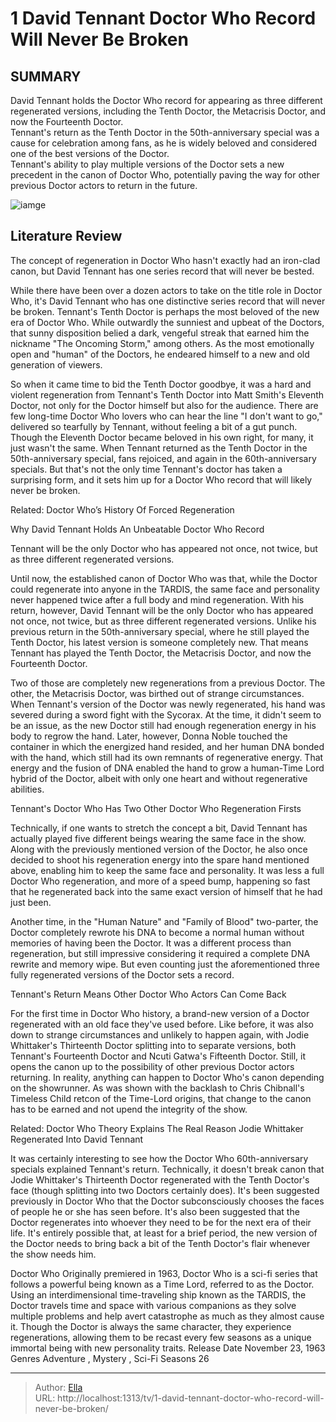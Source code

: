 # 1 David Tennant Doctor Who Record Will Never Be Broken


## SUMMARY 



David Tennant holds the Doctor Who record for appearing as three different regenerated versions, including the Tenth Doctor, the Metacrisis Doctor, and now the Fourteenth Doctor.   
Tennant&#39;s return as the Tenth Doctor in the 50th-anniversary special was a cause for celebration among fans, as he is widely beloved and considered one of the best versions of the Doctor.   
Tennant&#39;s ability to play multiple versions of the Doctor sets a new precedent in the canon of Doctor Who, potentially paving the way for other previous Doctor actors to return in the future.  

![iamge](https://static1.srcdn.com/wordpress/wp-content/uploads/2023/07/doctor-who-60th-anniversary-teaser-poster-david-tennant-as-the-fourteenth-doctor.jpg)

## Literature Review
The concept of regeneration in Doctor Who hasn&#39;t exactly had an iron-clad canon, but David Tennant has one series record that will never be bested.




While there have been over a dozen actors to take on the title role in Doctor Who, it&#39;s David Tennant who has one distinctive series record that will never be broken. Tennant&#39;s Tenth Doctor is perhaps the most beloved of the new era of Doctor Who. While outwardly the sunniest and upbeat of the Doctors, that sunny disposition belied a dark, vengeful streak that earned him the nickname &#34;The Oncoming Storm,&#34; among others. As the most emotionally open and &#34;human&#34; of the Doctors, he endeared himself to a new and old generation of viewers.




So when it came time to bid the Tenth Doctor goodbye, it was a hard and violent regeneration from Tennant&#39;s Tenth Doctor into Matt Smith&#39;s Eleventh Doctor, not only for the Doctor himself but also for the audience. There are few long-time Doctor Who lovers who can hear the line &#34;I don&#39;t want to go,&#34; delivered so tearfully by Tennant, without feeling a bit of a gut punch. Though the Eleventh Doctor became beloved in his own right, for many, it just wasn&#39;t the same. When Tennant returned as the Tenth Doctor in the 50th-anniversary special, fans rejoiced, and again in the 60th-anniversary specials. But that&#39;s not the only time Tennant&#39;s doctor has taken a surprising form, and it sets him up for a Doctor Who record that will likely never be broken.

Related: Doctor Who’s History Of Forced Regeneration


Why David Tennant Holds An Unbeatable Doctor Who Record 
       


Tennant will be the only Doctor who has appeared not once, not twice, but as three different regenerated versions.



Until now, the established canon of Doctor Who was that, while the Doctor could regenerate into anyone in the TARDIS, the same face and personality never happened twice after a full body and mind regeneration. With his return, however, David Tennant will be the only Doctor who has appeared not once, not twice, but as three different regenerated versions. Unlike his previous return in the 50th-anniversary special, where he still played the Tenth Doctor, his latest version is someone completely new. That means Tennant has played the Tenth Doctor, the Metacrisis Doctor, and now the Fourteenth Doctor.



Two of those are completely new regenerations from a previous Doctor. The other, the Metacrisis Doctor, was birthed out of strange circumstances. When Tennant&#39;s version of the Doctor was newly regenerated, his hand was severed during a sword fight with the Sycorax. At the time, it didn&#39;t seem to be an issue, as the new Doctor still had enough regeneration energy in his body to regrow the hand. Later, however, Donna Noble touched the container in which the energized hand resided, and her human DNA bonded with the hand, which still had its own remnants of regenerative energy. That energy and the fusion of DNA enabled the hand to grow a human-Time Lord hybrid of the Doctor, albeit with only one heart and without regenerative abilities.



Tennant&#39;s Doctor Who Has Two Other Doctor Who Regeneration Firsts 
          

Technically, if one wants to stretch the concept a bit, David Tennant has actually played five different beings wearing the same face in the show. Along with the previously mentioned version of the Doctor, he also once decided to shoot his regeneration energy into the spare hand mentioned above, enabling him to keep the same face and personality. It was less a full Doctor Who regeneration, and more of a speed bump, happening so fast that he regenerated back into the same exact version of himself that he had just been.




Another time, in the &#34;Human Nature&#34; and &#34;Family of Blood&#34; two-parter, the Doctor completely rewrote his DNA to become a normal human without memories of having been the Doctor. It was a different process than regeneration, but still impressive considering it required a complete DNA rewrite and memory wipe. But even counting just the aforementioned three fully regenerated versions of the Doctor sets a record.



 Tennant&#39;s Return Means Other Doctor Who Actors Can Come Back 
          

For the first time in Doctor Who history, a brand-new version of a Doctor regenerated with an old face they&#39;ve used before. Like before, it was also down to strange circumstances and unlikely to happen again, with Jodie Whittaker&#39;s Thirteenth Doctor splitting into to separate versions, both Tennant&#39;s Fourteenth Doctor and Ncuti Gatwa&#39;s Fifteenth Doctor. Still, it opens the canon up to the possibility of other previous Doctor actors returning. In reality, anything can happen to Doctor Who&#39;s canon depending on the showrunner. As was shown with the backlash to Chris Chibnall&#39;s Timeless Child retcon of the Time-Lord origins, that change to the canon has to be earned and not upend the integrity of the show.




Related: Doctor Who Theory Explains The Real Reason Jodie Whittaker Regenerated Into David Tennant

It was certainly interesting to see how the Doctor Who 60th-anniversary specials explained Tennant&#39;s return. Technically, it doesn&#39;t break canon that Jodie Whittaker&#39;s Thirteenth Doctor regenerated with the Tenth Doctor&#39;s face (though splitting into two Doctors certainly does). It&#39;s been suggested previously in Doctor Who that the Doctor subconsciously chooses the faces of people he or she has seen before. It&#39;s also been suggested that the Doctor regenerates into whoever they need to be for the next era of their life. It&#39;s entirely possible that, at least for a brief period, the new version of the Doctor needs to bring back a bit of the Tenth Doctor&#39;s flair whenever the show needs him.


Doctor Who Originally premiered in 1963, Doctor Who is a sci-fi series that follows a powerful being known as a Time Lord, referred to as the Doctor. Using an interdimensional time-traveling ship known as the TARDIS, the Doctor travels time and space with various companions as they solve multiple problems and help avert catastrophe as much as they almost cause it. Though the Doctor is always the same character, they experience regenerations, allowing them to be recast every few seasons as a unique immortal being with new personality traits.  Release Date   November 23, 1963    Genres   Adventure , Mystery ,  Sci-Fi    Seasons   26       





---

> Author: [Ella](https://instagram.hk.cn/)  
> URL: http://localhost:1313/tv/1-david-tennant-doctor-who-record-will-never-be-broken/  

